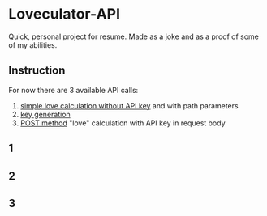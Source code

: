 # Loveculator-API
Quick, personal project for resume. Made as a joke and as a proof of some of my abilities.

## Instruction

For now there are 3 available API calls:
1. [simple love calculation without API key](#1) and with path parameters
2. [key generation](Key)
3. [POST method](POST) "love" calculation with API key in request body


## 1

## 2

## 3

